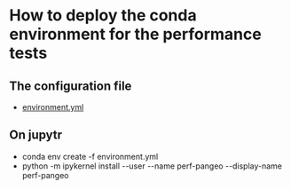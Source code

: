 # How to deploy the conda environment for the performance tests

## The configuration file 

  - [environment.yml](https://github.com/AurelieAlbert/perf-pangeo-deployments/blob/master/conda/environment.yml)
  
## On jupytr

 - conda env create -f environment.yml
 - python -m ipykernel install --user --name perf-pangeo --display-name perf-pangeo
